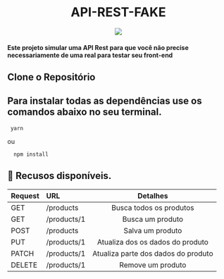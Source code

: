 <h1 align="center"> API-REST-FAKE </h1>

<p align="center">
<img src="http://img.shields.io/static/v1?label=STATUS&message=EM%20DESENVOLVIMENTO&color=GREEN&style=for-the-badge"/>
</p>

#### Este projeto simular uma API Rest para que você não precise necessariamente de uma real para testar seu front-end

## Clone o Repositório

## Para instalar todas as dependências use os comandos abaixo no seu terminal. 
```
 yarn
```
ou 
```
  npm install
```

## :hammer: Recusos disponíveis.

| Request |  URL  | 	Detalhes |
| :---    |  :--- |  :---:    |
|GET|	/products|	Busca todos os produtos|
|GET|	/products/1|	Busca um produto|
|POST|	/products|	Salva um produto|
|PUT|	/products/1|	Atualiza dos os dados do produto|
|PATCH|	/products/1|	Atualiza parte dos dados do produto|
|DELETE|	/products/1|	Remove um produto|






